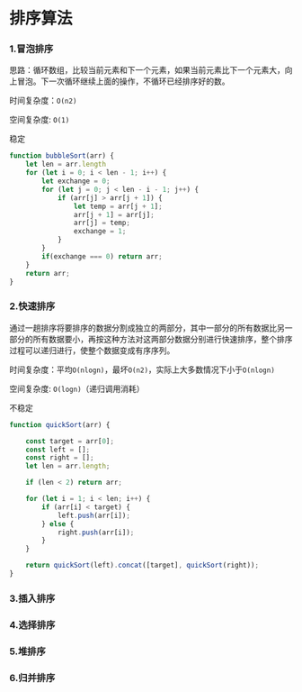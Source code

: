 # 排序算法

### 1.冒泡排序

思路：循环数组，比较当前元素和下一个元素，如果当前元素比下一个元素大，向上冒泡。下一次循环继续上面的操作，不循环已经排序好的数。

时间复杂度：`O(n2)`

空间复杂度:   `O(1)`

稳定

```JavaScript
function bubbleSort(arr) {
    let len = arr.length
    for (let i = 0; i < len - 1; i++) {
        let exchange = 0;
        for (let j = 0; j < len - i - 1; j++) {
            if (arr[j] > arr[j + 1]) {
                let temp = arr[j + 1];
                arr[j + 1] = arr[j];
                arr[j] = temp;
                exchange = 1;
            }
        }
        if(exchange === 0) return arr;
    }
    return arr;
}
```

### 2.快速排序

通过一趟排序将要排序的数据分割成独立的两部分，其中一部分的所有数据比另一部分的所有数据要小，再按这种方法对这两部分数据分别进行快速排序，整个排序过程可以递归进行，使整个数据变成有序序列。

时间复杂度：平均`O(nlogn)`，最坏`O(n2)`，实际上大多数情况下小于`O(nlogn)`

空间复杂度:  `O(logn)`（递归调用消耗）

不稳定

```javascript
function quickSort(arr) {

    const target = arr[0];
    const left = [];
    const right = [];
    let len = arr.length;

    if (len < 2) return arr;

    for (let i = 1; i < len; i++) {
        if (arr[i] < target) {
            left.push(arr[i]);
        } else {
            right.push(arr[i]);
        }
    }

    return quickSort(left).concat([target], quickSort(right));
}
```



### 3.插入排序

### 4.选择排序

### 5.堆排序

### 6.归并排序